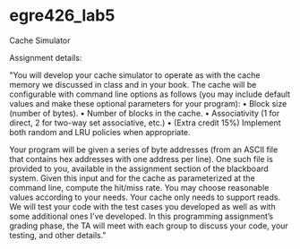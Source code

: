 # egre426_lab5
Cache Simulator

Assignment details:

"You will develop your cache simulator to operate as with the cache memory we discussed in class and in
your book. The cache will be configurable with command line options as follows (you may include
default values and make these optional parameters for your program):
  • Block size (number of bytes).
  • Number of blocks in the cache.
  • Associativity (1 for direct, 2 for two-way set associative, etc.)
  • (Extra credit 15%) Implement both random and LRU policies when appropriate.
  
Your program will be given a series of byte addresses (from an ASCII file that contains hex addresses with
one address per line). One such file is provided to you, available in the assignment section of the
blackboard system. Given this input and for the cache as parameterized at the command line, compute
the hit/miss rate. You may choose reasonable values according to your needs.
Your cache only needs to support reads. We will test your code with the test cases you developed as well
as with some additional ones I’ve developed. In this programming assignment’s grading phase, the TA
will meet with each group to discuss your code, your testing, and other details."

